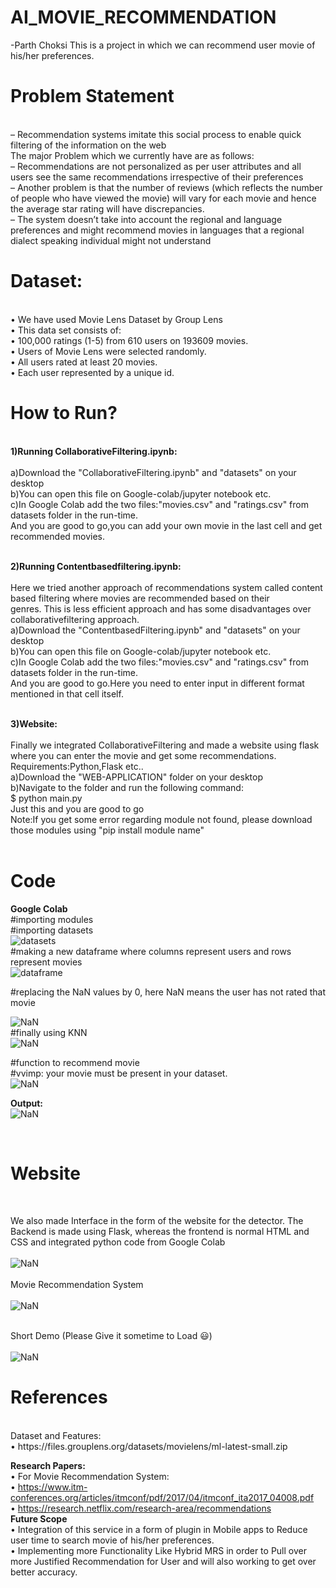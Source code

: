 # AI_MOVIE_RECOMMENDATION<br>
-Parth Choksi
This is a project in which we can recommend user movie of his/her preferences.<br>
   
<h1>Problem Statement</h1><br>
– Recommendation systems imitate this social  process to enable quick filtering of the information on the web<br>
The major Problem which we currently have are as follows:<br>
– Recommendations are not personalized as per user attributes and all users see the same recommendations irrespective of their preferences<br>
– Another problem is that the number of reviews (which reflects the number of people who have viewed the movie) will vary for each movie and hence the average star rating will have discrepancies. <br>
– The system doesn’t take into account the regional and language preferences and might recommend movies in languages that a regional dialect speaking individual might not understand<br>
 
<h1>Dataset:</h1><br>
•	We have used Movie Lens Dataset by Group Lens<br>
•	This data set consists of:<br>
•	100,000 ratings (1-5) from 610 users on 193609  movies.<br>
•	Users of Movie Lens were selected randomly.<br>
•	All users rated at least 20 movies.<br>
•	Each user represented by a unique id.<br>

<h1>How to Run?</h1><br>
<b>1)Running CollaborativeFiltering.ipynb:</b><br><br>
    a)Download the "CollaborativeFiltering.ipynb" and "datasets" on your desktop<br>
    b)You can open this file on Google-colab/jupyter notebook etc.<br>
    c)In Google Colab add the two files:"movies.csv" and "ratings.csv"  from datasets folder in the run-time.<br>
And you are good to go,you can add your own movie in the last cell and get recommended movies.<br><br>

<b>2)Running Contentbasedfiltering.ipynb:</b><br><br>
    Here we tried another approach of recommendations system called content based filtering where movies are recommended based on their <br>genres. This is less efficient approach and has some disadvantages over collaborativefiltering approach.<br>
     a)Download the "ContentbasedFiltering.ipynb" and "datasets" on your desktop<br>
     b)You can open this file on Google-colab/jupyter notebook etc.<br>
     c)In Google Colab add the two files:"movies.csv" and "ratings.csv"  from datasets folder in the run-time.<br>
And you are good to go.Here you need to enter input in different format mentioned in that cell itself.<br><br>


<b>3)Website:</b><br><br>
    Finally we integrated CollaborativeFiltering and made a website using flask where you can enter the movie and get some recommendations.<br>
    Requirements:Python,Flask etc..<br>
    a)Download the "WEB-APPLICATION" folder on your desktop<br>
    b)Navigate to the folder and run the following command:<br>
        $ python main.py<br>
Just this and you are good to go<br>
Note:If you get some error regarding module not found, please download those modules using "pip install module name"<br>
<br>
<h1>Code</h1>
<b>Google Colab</b><br>
#importing modules<br>
#importing datasets<br>
<img src="./images/1.png" alt="datasets"/><br>
#making a new dataframe where columns represent users and rows represent movies<br>
<img src="./images/2.png" alt="dataframe"/><br>
 
#replacing the NaN values by 0, here NaN means the user has not rated that movie<br>

<img src="./images/3.png" alt="NaN"/><br>
#finally using KNN<br>
<img src="./images/4.png" alt="NaN"/><br>
 
#function to recommend movie<br>
#vvimp: your movie must be present in your dataset.<br>
<img src="./images/5.png" alt="NaN"/><br>
 
<b>Output:</b><br>
<img src="./images/6.png" alt="NaN"/><br>


<br>
<h1>Website</h1><br>

We also made Interface in the form of the website for the detector. The Backend is made using Flask, whereas the frontend is normal HTML and CSS and integrated python code from Google Colab<br><br>
<img src="./images/1.1.gif" alt="NaN"/><br><br>
Movie Recommendation System <br><br>
<img src="./images/1.2.gif" alt="NaN"/><br><br>
 

Short Demo (Please Give it sometime to Load 😃)<br><br>
<img src="./images/1.3.gif" alt="NaN"/><br>
 
<h1>References</h1><br>
Dataset and Features:<br>
•	https://files.grouplens.org/datasets/movielens/ml-latest-small.zip<br>

<b>Research Papers:</b><br>
•	For  Movie Recommendation System:<br>
•	https://www.itm-conferences.org/articles/itmconf/pdf/2017/04/itmconf_ita2017_04008.pdf<br>
•	https://research.netflix.com/research-area/recommendations<br>
<b>Future Scope</b><br>
•	Integration of this service in a form of plugin in Mobile apps to Reduce user time to search movie of his/her preferences.<br>
•	Implementing more Functionality Like Hybrid MRS in order to Pull over more Justified Recommendation for User and will also working to get over better accuracy.<br>

